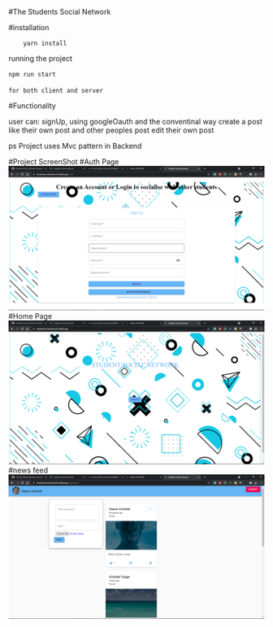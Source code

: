 #The Students Social Network

#installation

```
    yarn install
```

running the project
```
npm run start 

for both client and server
```

#Functionality

user can: 
    signUp, using googleOauth and the conventinal way 
    create a post
    like their own post and other peoples post
    edit their own post

ps
Project uses Mvc pattern in Backend

#Project ScreenShot
#Auth Page
<img src="/client/public/assets/auth.png"/>
#Home Page
<img src="/client/public/assets/home.png"/>
#news feed
<img src="/client/public/assets/feed.png"/>